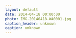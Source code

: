 ```yaml
---
layout: default
date: 2014-04-18 00:00:00
photo: IMG-20140418-WA0001.jpg
caption_header: unknown
caption: unknown
---
```

